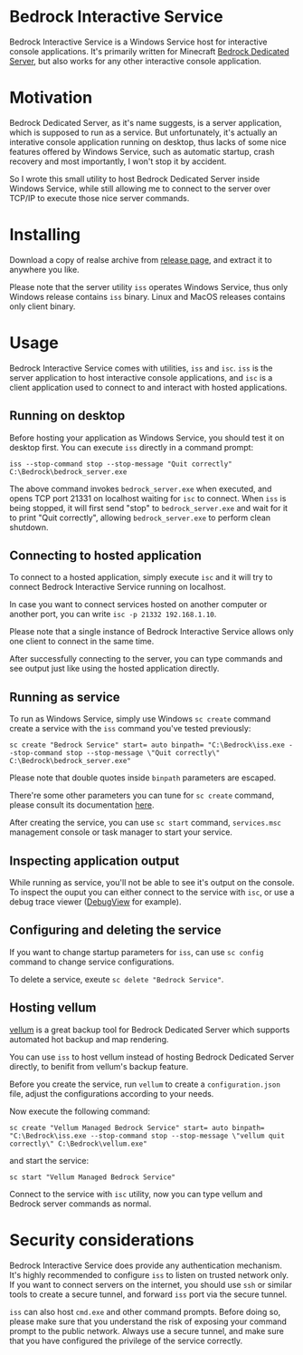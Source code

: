 # Bedrock Interactive Service

Bedrock Interactive Service is a Windows Service host for interactive console applications. It's primarily written for Minecraft [Bedrock Dedicated Server](https://www.minecraft.net/download/server/bedrock/), but also works for any other interactive console application.

# Motivation

Bedrock Dedicated Server, as it's name suggests, is a server application, which is supposed to run as a service. But unfortunately, it's actually an interative console application running on desktop, thus lacks of some nice features offered by Windows Service, such as automatic startup, crash recovery and most importantly, I won't stop it by accident.

So I wrote this small utility to host Bedrock Dedicated Server inside Windows Service, while still allowing me to connect to the server over TCP/IP to execute those nice server commands.

# Installing

Download a copy of realse archive from [release page](https://github.com/noelex/bedrock-interactive-service/releases), and extract it to anywhere you like.

Please note that the server utility `iss` operates Windows Service, thus only Windows release contains `iss` binary. Linux and MacOS releases contains only client binary.

# Usage

Bedrock Interactive Service comes with utilities, `iss` and `isc`.
`iss` is the server application to host interactive console applications, and `isc` is a client application used to connect to and interact with hosted applications.

## Running on desktop

Before hosting your application as Windows Service, you should test it on desktop first. You can execute `iss` directly in a command prompt:
```
iss --stop-command stop --stop-message "Quit correctly" C:\Bedrock\bedrock_server.exe
```
The above command invokes `bedrock_server.exe` when executed, and opens TCP port 21331 on localhost waiting for `isc` to connect. When `iss` is being stopped,
it will first send "stop" to `bedrock_server.exe` and wait for it to print "Quit correctly", allowing `bedrock_server.exe` to perform clean shutdown.

## Connecting to hosted application

To connect to a hosted application, simply execute `isc` and it will try to connect Bedrock Interactive Service running on localhost.

In case you want to connect services hosted on another computer or another port, you can write `isc -p 21332 192.168.1.10`.

Please note that a single instance of Bedrock Interactive Service allows only one client to connect in the same time.

After successfully connecting to the server, you can type commands and see output just like using the hosted application directly.

## Running as service

To run as Windows Service, simply use Windows `sc create` command create a service with the `iss` command you've tested previously:
```
sc create "Bedrock Service" start= auto binpath= "C:\Bedrock\iss.exe --stop-command stop --stop-message \"Quit correctly\" C:\Bedrock\bedrock_server.exe"
```
Please note that double quotes inside `binpath` parameters are escaped.

There're some other parameters you can tune for `sc create` command, please consult its documentation [here](https://docs.microsoft.com/windows-server/administration/windows-commands/sc-create).

After creating the service, you can use `sc start` command, `services.msc` management console or task manager to start your service.

## Inspecting application output

While running as service, you'll not be able to see it's output on the console.
To inspect the ouput you can either connect to the service with `isc`, or use a debug trace viewer ([DebugView](https://docs.microsoft.com/en-us/sysinternals/downloads/debugview) for example).

## Configuring and deleting the service

If you want to change startup parameters for `iss`, can use `sc config` command to change service configurations.

To delete a service, exeute `sc delete "Bedrock Service"`.

## Hosting vellum

[vellum](https://github.com/clvrkio/vellum) is a great backup tool for Bedrock Dedicated Server which supports automated hot backup and map rendering.

You can use `iss` to host vellum instead of hosting Bedrock Dedicated Server directly, to benifit from vellum's backup feature.

Before you create the service, run `vellum` to create a `configuration.json` file,
adjust the configurations according to your needs.

Now execute the following command:
```
sc create "Vellum Managed Bedrock Service" start= auto binpath= "C:\Bedrock\iss.exe --stop-command stop --stop-message \"vellum quit correctly\" C:\Bedrock\vellum.exe"
```
and start the service:
```
sc start "Vellum Managed Bedrock Service"
```

Connect to the service with `isc` utility, now you can type vellum and Bedrock server commands as normal.

# Security considerations

Bedrock Interactive Service does provide any authentication mechanism. It's highly recommended to configure `iss` to listen on trusted network only. If you want to connect servers on the internet, you should use `ssh` or similar tools to create a secure tunnel, and forward `iss` port via the secure tunnel.

`iss` can also host `cmd.exe` and other command prompts. Before doing so, please
make sure that you understand the risk of exposing your command prompt to the public
network. Always use a secure tunnel, and make sure that you have configured the privilege of the service correctly.
